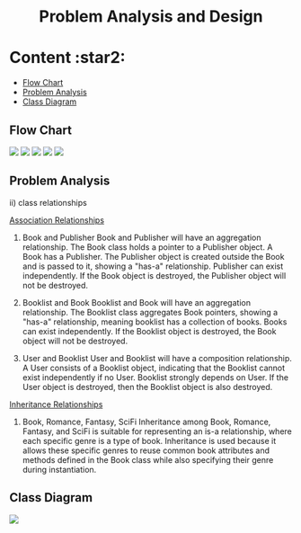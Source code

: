 <h1 align="center"> Problem Analysis and Design </h1>
<h1> Content :star2: </h1>
<ul>
  <li><a href="#flowchart"> Flow Chart </a></li>
  <li><a href="#problemanalysis"> Problem Analysis </a></li>
  <li><a href="#classdiagram"> Class Diagram </a></li>
</ul>

<h2 id="flowchart"> Flow Chart </h2>
<img src="https://github.com/jjn7702/SECJ1023-PT2/assets/147809633/d72d0cd0-d4c2-4742-ba21-978cf083611d"></img>
<img src="https://github.com/jjn7702/SECJ1023-PT2/assets/147809633/80005160-65bc-4fdd-92ca-4f581646cdef"></img>
<img src="https://github.com/jjn7702/SECJ1023-PT2/assets/147809633/9ae0f97d-a02f-4ff1-8330-dd9f6bfbdda3"></img>
<img src="https://github.com/jjn7702/SECJ1023-PT2/assets/147809633/b0984dae-b46c-4ae6-9673-e002e0902d9c"></img>
<img src="https://github.com/jjn7702/SECJ1023-PT2/assets/147809633/6925d0a5-426c-4664-babf-6c164f70462b"></img>

<h2 id="problemanalysis"> Problem Analysis </h2>
ii) class relationships


<p style="text-decoration:underline"> Association Relationships </p>


1. Book and Publisher
Book and Publisher will have an aggregation relationship. The Book class holds a pointer to a Publisher object. A Book has a Publisher. The Publisher object is created outside the Book and is passed to it, showing a "has-a" relationship. Publisher can exist independently. If the Book object is destroyed, the Publisher object will not be destroyed. 


2. Booklist and Book
Booklist and Book will have an aggregation relationship. The Booklist class aggregates Book pointers, showing a "has-a" relationship, meaning booklist has a collection of books. Books can exist independently. If the Booklist object is destroyed, the Book object will not be destroyed. 


3. User and Booklist
User and Booklist will have a composition relationship. A User consists of a Booklist object, indicating that the Booklist cannot exist independently if no User. Booklist strongly depends on User. If the User object is destroyed, then the Booklist object is also destroyed. 


<u>Inheritance Relationships</u>
1. Book, Romance, Fantasy, SciFi
Inheritance among Book, Romance, Fantasy, and SciFi is suitable for representing an is-a relationship, where each specific genre is a type of book. Inheritance is used because it allows these specific genres to reuse common book attributes and methods defined in the Book class while also specifying their genre during instantiation.

<h2 id="classdiagram"> Class Diagram </h2>
<img src="https://github.com/jjn7702/SECJ1023-PT2/assets/147809633/883f4a94-6eba-4e4d-a771-b7f136ef570f"></img>
